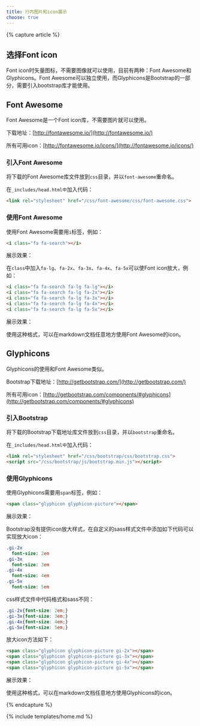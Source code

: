 ```yaml
---
title: 行内图片和icon展示
choose: true
---
```


{% capture article %}

## 选择Font icon

Font icon时矢量图标，不需要图像就可以使用，目前有两种：Font Awesome和Glyphicons。Font Awesome可以独立使用，而Glyphicons是Bootstrap的一部分，需要引入bootstrap库才能使用。

## Font Awesome

Font Awesome是一个Font icon库，不需要图片就可以使用。

下载地址：[http://fontawesome.io/](http://fontawesome.io/)

所有可用icon：[http://fontawesome.io/icons/](http://fontawesome.io/icons/)

### 引入Font Awesome

将下载的Font Awesome库文件放到`css`目录，并以`font-awesome`重命名。

在`_includes/head.html中`加入代码：

```html
<link rel="stylesheet" href="/css/font-awesome/css/font-awesome.css">
```

### 使用Font Awesome

使用Font Awesome需要用`i`标签，例如：

```html
<i class="fa fa-search"></i>
```

展示效果：<i class="fa fa-search"></i>

在`class`中加入`fa-lg`、`fa-2x`、`fa-3x`、`fa-4x`、`fa-5x`可以使Font icon放大，例如：

```html
<i class="fa fa-search fa-lg fa-lg"></i>
<i class="fa fa-search fa-lg fa-2x"></i>
<i class="fa fa-search fa-lg fa-3x"></i>
<i class="fa fa-search fa-lg fa-4x"></i>
<i class="fa fa-search fa-lg fa-5x"></i>
```

展示效果：
<i class="fa fa-search fa-lg fa-lg"></i>
<i class="fa fa-search fa-lg fa-2x"></i>
<i class="fa fa-search fa-lg fa-3x"></i>
<i class="fa fa-search fa-lg fa-4x"></i>
<i class="fa fa-search fa-lg fa-5x"></i>

使用这种格式，可以在markdown文档任意地方使用Font Awesome的icon。

## Glyphicons

Glyphicons的使用和Font Awesome类似。

Bootstrap下载地址：[http://getbootstrap.com/](http://getbootstrap.com/)

所有可用icon：[http://getbootstrap.com/components/#glyphicons](http://getbootstrap.com/components/#glyphicons)

### 引入Bootstrap

将下载的Bootstrap下载地址库文件放到`css`目录，并以`bootstrap`重命名。

在`_includes/head.html中`加入代码：

```html
<link rel="stylesheet" href="/css/bootstrap/css/bootstrap.css">
<script src="/css/bootstrap/js/bootstrap.min.js"></script>
```

### 使用Glyphicons

使用Glyphicons需要用`span`标签，例如：

```html
<span class="glyphicon glyphicon-picture"></span>
```

展示效果：<span class="glyphicon glyphicon-picture"></span>

Bootstrap没有提供icon放大样式，在自定义的sass样式文件中添加如下代码可以实现放大icon：

```sass
.gi-2x
  font-size: 2em
.gi-3x
  font-size: 3em
.gi-4x
  font-size: 4em
.gi-5x
  font-size: 5em
```

css样式文件中代码格式和sass不同：

```css
.gi-2x{font-size: 2em;}
.gi-3x{font-size: 3em;}
.gi-4x{font-size: 4em;}
.gi-5x{font-size: 5em;}
```

放大icon方法如下：

```html
<span class="glyphicon glyphicon-picture gi-2x"></span>
<span class="glyphicon glyphicon-picture gi-3x"></span>
<span class="glyphicon glyphicon-picture gi-4x"></span>
<span class="glyphicon glyphicon-picture gi-5x"></span>
```

展示效果：
<span class="glyphicon glyphicon-picture gi-2x"></span>
<span class="glyphicon glyphicon-picture gi-3x"></span>
<span class="glyphicon glyphicon-picture gi-4x"></span>
<span class="glyphicon glyphicon-picture gi-5x"></span>

使用这种格式，可以在markdown文档任意地方使用Glyphicons的icon。

{% endcapture %}

{% include templates/home.md %}
